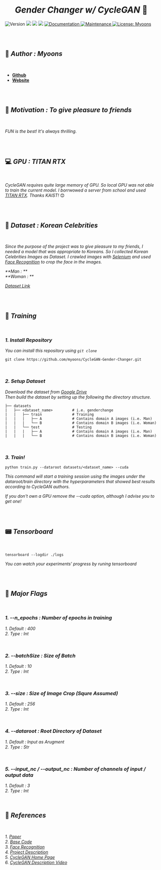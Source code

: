 <h1 align="center" font> <b><i>Gender Changer w/ CycleGAN </i></b> 👫</h1>

<p>
  <img alt="Version" src="https://img.shields.io/badge/version-2.1.0-red.svg?cacheSeconds=2592000" />
  <img src="https://img.shields.io/badge/python-%3E%3D3.7.7-orange.svg" />
  <img src="https://img.shields.io/badge/pytorch-%3E%3D1.7.0-yellow.svg" />
  <img src="https://img.shields.io/badge/torchvision-%3E%3D0.8.0-green.svg" />
  <a href="https://ainote.tistory.com/7" target="_blank">
    <img alt="Documentation" src="https://img.shields.io/badge/documentation-Yes-blue.svg" />
  </a>
  </a>
   <a href="https://github.com/myoons/CycleGAN-Gender-Changer/graphs/commit-activity" target="_blank">
    <img alt="Maintenance" src="https://img.shields.io/badge/Maintained%3F-Yes-darkblue.svg" />
  </a>
  <a href="#" target="_blank">
    <img alt="License: Myoons" src="https://img.shields.io/badge/License-Myoons-purple.svg" />
  </a>
</p>

<br/>
<br/>

## 👤 _**Author : Myoons**_

<br/>

* **[Github](https://github.com/myoons)**
* **[Website](https://ainote.tistory.com/)**

</br>
</br>

## 🌈 _**Motivation : To give pleasure to friends**_

<br/>

_FUN is the best! It's always thrilling._

</br>
</br>

## 💻 _**GPU : TITAN RTX**_

<br/>

_CycleGAN requires quite large memory of GPU. So local GPU was not able to train the current model. I borrwowed a server from school and used [TITAN RTX](https://www.nvidia.com/ko-kr/deep-learning-ai/products/titan-rtx/). Thanks KAIST!_ 😊 

</br>
</br>

## 📁 _**Dataset : Korean Celebrities**_

</br>

_Since the purpose of the project was to give pleasure to my friends, I needed a model that was appropriate to Koreans. So I collected Korean Celebrities Images as Dataset. I crawled images with [Selenium](https://www.selenium.dev/) and used [Face Recognition](https://github.com/ageitgey/face_recognition) to crop the face in the images._

_**Man : **_
<br/>
_**Woman : **_

_[Dataset Link](https://drive.google.com/drive/folders/1mCUy34p05QY6qLG33nyN0IMBMKsFRZHP?usp=sharing)_

</br>
</br>

## 🔧 _**Training**_

<br/>

### _**1. Install Repository**_

_You can install this repository using `git clone`_

    git clone https://github.com/myoons/CycleGAN-Gender-Changer.git


<br/>

### _**2. Setup Dataset**_
_Download the dataset from [Google Drive](https://drive.google.com/drive/folders/1mCUy34p05QY6qLG33nyN0IMBMKsFRZHP?usp=sharing)_
<br/>
_Then build the dataset by setting up the following the directory structure._

    ├── datasets
    |   ├── <dataset_name>         # i.e. genderchange
    |   |   ├── train              # Training
    |   |   |   ├── A              # Contains domain A images (i.e. Man)
    |   |   |   └── B              # Contains domain B images (i.e. Woman)
    |   |   └── test               # Testing
    |   |   |   ├── A              # Contains domain A images (i.e. Man)
    |   |   |   └── B              # Contains domain B images (i.e. Woman)

<br/>

### _**3. Train!**_

    python train.py --dataroot datasets/<dataset_name> --cuda

_This command will start a training session using the images under the dataroot/train directory with the hyperparameters that showed best results according to CycleGAN authors._

_If you don't own a GPU remove the --cuda option, although I advise you to get one!_

<br/>
<br/>

##  📟  _**Tensorboard**_

<br/>

    tensorboard --logdir ./logs

_You can watch your experiments' progress by runing tensorboard_

<br/>
<br/>

## 📁 _**Major Flags**_

</br>

### _1. --n_epochs : Number of epochs in training_
_1. Default : 400_
<br/>
_2. Type : Int_

<br/>

### _2. --batchSize : Size of Batch_
_1. Default : 10_
<br/>
_2. Type : Int_

<br/>

### _3. --size : Size of Image Crop (Squre Assumed)_
_1. Default : 256_
<br/>
_2. Type : Int_

<br/>

### _4. --dataroot : Root Directory of Dataset_
_1. Default : Input as Arugment_
<br/>
_2. Type : Str_

<br/>

### _5. --input_nc / --output_nc : Number of channels of input / output data_
_1. Default : 3_
<br/>
_2. Type : Int_

<br/>



## 🔗 _**References**_

<br/>

_1. [Paper](https://arxiv.org/pdf/1703.10593.pdf)_ <br/>
_2. [Base Code](https://github.com/aitorzip/PyTorch-CycleGAN)_ <br/>
_3. [Face Recognition](https://github.com/ageitgey/face_recognition)_ <br/>
_4. [Project Description](https://ainote.tistory.com/7)_ <br/>
_5. [CycleGAN Home Page](https://junyanz.github.io/CycleGAN/)_ <br/>
_6. [CycleGAN Description Video](https://www.youtube.com/watch?v=Fkq_f3dS9Cqw&t=2401s)_ <br/>

